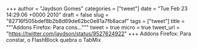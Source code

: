 
+++
author = "Jaydson Gomes"
categories = ["tweet"]
date = "Tue Feb 23 14:29:06 +0000 2010"
draft = false
slug = "82716f505bdef8b2b8d69de62bc0e81a7fb8acaf"
tags = ["tweet"]
title = """Addons Firefox: Para cons..."""
tweet = true
micro = true
tweet_url = "https://twitter.com/jaydson/status/9527624922"
+++
Addons Firefox: Para constar,  o FlashBlock quebra o TabMix
